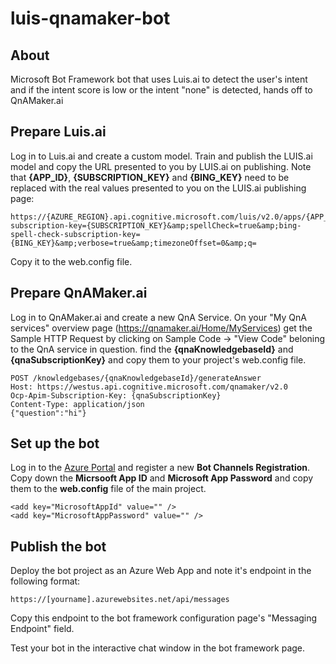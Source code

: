 # luis-qnamaker-bot

## About
Microsoft Bot Framework bot that uses Luis.ai to detect the user's intent and if the intent score is low or the intent "none" is detected, hands off to QnAMaker.ai


## Prepare Luis.ai
Log in to Luis.ai and create a custom model.
Train and publish the LUIS.ai model and copy the URL presented to you by LUIS.ai on publishing. Note that **{APP_ID}**, **{SUBSCRIPTION_KEY}** and **{BING_KEY}** need to be replaced with the real values presented to you on the LUIS.ai publishing page:

    https://{AZURE_REGION}.api.cognitive.microsoft.com/luis/v2.0/apps/{APP_ID}?subscription-key={SUBSCRIPTION_KEY}&amp;spellCheck=true&amp;bing-spell-check-subscription-key={BING_KEY}&amp;verbose=true&amp;timezoneOffset=0&amp;q=

Copy it to the web.config file.

## Prepare QnAMaker.ai
Log in to QnAMaker.ai and create a new QnA Service.
On your "My QnA services" overview page (https://qnamaker.ai/Home/MyServices) get the Sample HTTP Request by clicking on Sample Code -> "View Code" beloning to the QnA service in question. find the **{qnaKnowledgebaseId}** and **{qnaSubscriptionKey}** and copy them to your project's web.config file.

    POST /knowledgebases/{qnaKnowledgebaseId}/generateAnswer
    Host: https://westus.api.cognitive.microsoft.com/qnamaker/v2.0
    Ocp-Apim-Subscription-Key: {qnaSubscriptionKey}
    Content-Type: application/json
    {"question":"hi"}


## Set up the bot
Log in to the [Azure Portal](http://portal.azure.com) and register a new **Bot Channels Registration**.
Copy down the **Micrsooft App ID** and **Microsoft App Password** and copy them to the **web.config** file of the main project.

    <add key="MicrosoftAppId" value="" />
    <add key="MicrosoftAppPassword" value="" />

## Publish the bot
Deploy the bot project as an Azure Web App and note it's endpoint in the following format:

    https://[yourname].azurewebsites.net/api/messages

Copy this endpoint to the bot framework configuration page's "Messaging Endpoint" field.

Test your bot in the interactive chat window in the bot framework page.